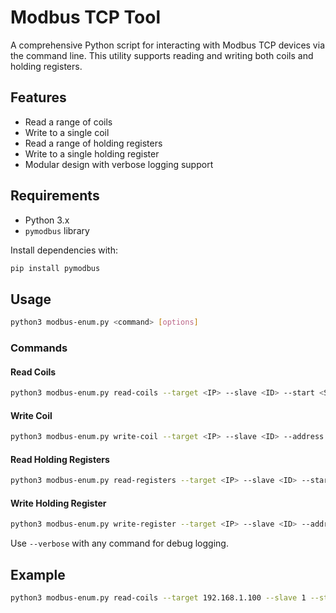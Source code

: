# Modbus TCP Tool

A comprehensive Python script for interacting with Modbus TCP devices via the command line. This utility supports reading and writing both coils and holding registers.

## Features

- Read a range of coils
- Write to a single coil
- Read a range of holding registers
- Write to a single holding register
- Modular design with verbose logging support

## Requirements

- Python 3.x
- `pymodbus` library

Install dependencies with:

```bash
pip install pymodbus
```

## Usage

```bash
python3 modbus-enum.py <command> [options]
```

### Commands

#### Read Coils

```bash
python3 modbus-enum.py read-coils --target <IP> --slave <ID> --start <START> --end <END>
```

#### Write Coil

```bash
python3 modbus-enum.py write-coil --target <IP> --slave <ID> --address <ADDR> --value <0|1>
```

#### Read Holding Registers

```bash
python3 modbus-enum.py read-registers --target <IP> --slave <ID> --start <START> --end <END>
```

#### Write Holding Register

```bash
python3 modbus-enum.py write-register --target <IP> --slave <ID> --address <ADDR> --value <INT>
```

Use `--verbose` with any command for debug logging.

## Example

```bash
python3 modbus-enum.py read-coils --target 192.168.1.100 --slave 1 --start 0 --end 10 --verbose
```
